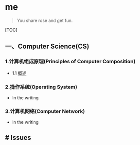 # me

> You share rose and get fun.

[TOC]

## 一、Computer Science(CS)

### 1.计算机组成原理(Principles of Computer Composition)

- 1.1 [概述](https://github.com/WYang2018fly/me/blob/master/PrinciplesOfComputerComposition/1.Overview.html)



### 2.操作系统(Operating System)

- In the writing



### 3.计算机网络(Computer Network)

- In the writing



## # Issues

